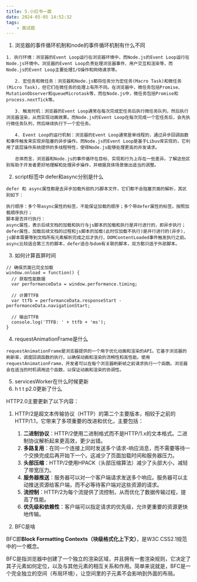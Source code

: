 ```yaml
---
title: 5.小红书一面
date: 2024-05-05 14:52:32
tags:
	- 面试题
---
```

1. 浏览器的事件循环机制和node的事件循环机制有什么不同

```
1. 执行环境：浏览器的Event Loop运行在浏览器环境中，而Node.js的Event Loop运行在Node.js环境中。浏览器的Event Loop负责处理浏览器事件、用户交互和渲染等，而Node.js的Event Loop主要处理I/O操作和网络请求等。

　　2. 宏任务和微任务：浏览器和Node.js都将任务分为宏任务(Macro Task)和微任务(Micro Task)，但它们在微任务的处理上有所不同。在浏览器中，微任务包括Promise、MutationObserver和queueMicrotask等，而在Node.js中，微任务包括Promise和process.nextTick等。

　　3. 触发时机：浏览器的Event Loop通常在每次完成宏任务后执行微任务队列，然后执行浏览器渲染，从而实现动画效果。而Node.js的Event Loop在每次完成一个宏任务后，会先执行微任务队列，然后继续执行下一个宏任务。

　　4. Event Loop的运行机制：浏览器的Event Loop通常是单线程的，通过异步回调函数和事件触发来实现非阻塞的异步操作。而Node.js的Event Loop是基于Libuv库实现的，它利用了底层操作系统提供的多线程特性，使得Node.js能够处理更高的并发请求。

　　总体而言，浏览器和Node.js的事件循环在目标、实现和行为上存在一些差异。了解这些区别有助于开发者更好地理解和处理异步操作，并根据具体场景做出适当的调整。
```

2. script标签中 defer和async分别是什么

```
defer 和 async属性都是去异步加载外部的JS脚本文件，它们都不会阻塞页面的解析，其区别如下：

执行顺序：多个带async属性的标签，不能保证加载的顺序；多个带defer属性的标签，按照加载顺序执行；
脚本是否并行执行：
async属性，表示后续文档的加载和执行与js脚本的加载和执行是并行进行的，即异步执行；
defer属性，加载后续文档的过程和js脚本的加载(此时仅加载不执行)是并行进行的(异步)，js脚本需要等到文档所有元素解析完成之后才执行，DOMContentLoaded事件触发执行之前。
async比较适合第三方的脚本，defer适合与dom有关联的脚本，双方都只适于外部脚本。 

```

3. 如何计算首屏时间

```
// 确保页面已完全加载  
window.onload = function() {  
  // 获取性能数据  
  var performanceData = window.performance.timing;  
    
  // 计算TTFB  
  var ttfb = performanceData.responseStart - performanceData.navigationStart;  
    
  // 输出TTFB  
  console.log('TTFB: ' + ttfb + 'ms');  
}
```

4. requestAnimationFrame是什么

```
requestAnimationFrame是浏览器提供的一个用于优化动画和渲染的API。它基于浏览器的刷新率，调度回调函数的执行，以确保动画和渲染的流畅性和高性能。使用requestAnimationFrame，开发者可以在每个浏览器刷新帧之前请求执行一个函数。浏览器会在适当的时机调用这个函数，以保证动画和渲染的协调性。
```

5. servicesWorker在什么时候更新
6. h t t p2.0更新了什么

HTTP2.0主要更新了以下内容：

1. HTTP/2是超文本传输协议（HTTP）的第二个主要版本，相较于之前的HTTP/1.1，它带来了多项重要的改进和优化，主要包括：
   1. **二进制协议**：HTTP/2使用二进制格式而不是HTTP/1.x的文本格式。二进制协议解析起来更高效，更少出错。
   2. **多路复用**：在同一个连接上同时发送多个请求-响应消息，而不需要等待一个交换完成后再开始下一个。这减少了页面加载时间和服务器压力。
   3. **头部压缩**：HTTP/2使用HPACK（头部压缩算法）减少了头部大小，减轻了带宽压力。
   4. **服务器推送**：服务器可以对一个客户端请求发送多个响应。服务器可以主动推送资源给客户端，而不必等待客户端对这些资源的请求。
   5. **流控制**：HTTP/2为每个流提供了流控制，从而优化了数据传输过程，提高了性能。
   6. **优先级和依赖性**：客户端可以指定请求的优先级，允许更重要的资源更快地传输。

7. BFC是啥

BFC即**Block Formatting Contexts（块级格式化上下文）**，是W3C CSS2.1规范中的一个概念。

BFC是指浏览器中创建了一个独立的渲染区域，并且拥有一套渲染规则，它决定了其子元素如何定位，以及与其他元素的相互关系和作用。简单来说就是，BFC是一个完全独立的空间（布局环境），让空间里的子元素不会影响到外面的布局。